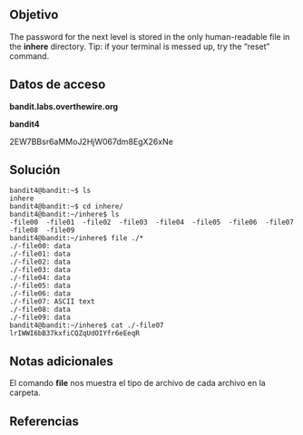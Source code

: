 ## Objetivo

The password for the next level is stored in the only human-readable file in the **inhere** directory. Tip: if your terminal is messed up, try the “reset” command.

## Datos de acceso

**bandit.labs.overthewire.org**

**bandit4**

2EW7BBsr6aMMoJ2HjW067dm8EgX26xNe

## Solución

```bash()
bandit4@bandit:~$ ls
inhere
bandit4@bandit:~$ cd inhere/
bandit4@bandit:~/inhere$ ls
-file00  -file01  -file02  -file03  -file04  -file05  -file06  -file07  -file08  -file09
bandit4@bandit:~/inhere$ file ./*
./-file00: data
./-file01: data
./-file02: data
./-file03: data
./-file04: data
./-file05: data
./-file06: data
./-file07: ASCII text
./-file08: data
./-file09: data
bandit4@bandit:~/inhere$ cat ./-file07
lrIWWI6bB37kxfiCQZqUdOIYfr6eEeqR
```

## Notas adicionales

El comando **file** nos muestra el tipo de archivo de cada archivo en la carpeta.

## Referencias
